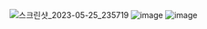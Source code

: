 ![스크린샷_2023-05-25_235719](/uploads/d3968f5e69ba86a58b692c39f47b4856/스크린샷_2023-05-25_235719.png)
![image](/uploads/1c55547032f985cdc6032ee0a40060c3/image.png)
![image](/uploads/19d56da82d64b9f8a2997344117c0c60/image.png)
